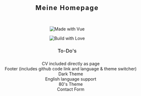 <div align="center" style="text-align: center; margin: 0 auto;">

<h2 style="letter-spacing: 2px;">
Meine Homepage
</h2>

<br/>

![Made with Vue](https://forthebadge.com/images/badges/made-with-vue.svg)


![Build with Love](https://forthebadge.com/images/badges/built-with-love.svg)



<h3 style="font-weight: 500; margin-bottom: 24px;">
To-Do's
</h3>

<ul style="list-style-type: none;">
    <li>
        CV included directly as page
    </li>
    <li>
        Footer (includes github code link and language & theme switcher)
    </li>
    <li>
        Dark Theme
    </li>
    <li>
        English language support
    </li>
    <li>
        80's Theme
    </li>
    <li>
        Contact Form
    </li>
</ul>

</div>
